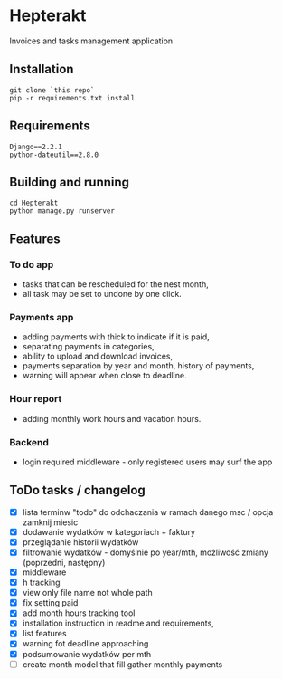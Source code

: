 # Hepterakt

Invoices and tasks management application 

## Installation

```
git clone `this repo`
pip -r requirements.txt install
```

## Requirements

```
Django==2.2.1
python-dateutil==2.8.0
```

## Building and running

```
cd Hepterakt
python manage.py runserver
```

## Features

### To do app 
 
 - tasks that can be rescheduled for the nest month,
 - all task may be set to undone by one click.
 
### Payments app

 - adding payments with thick to indicate if it is paid,
 - separating payments in categories,
 - ability to upload and download invoices,
 - payments separation by year and month, history of payments,
 - warning will appear when close to deadline.

### Hour report

 - adding monthly work hours and vacation hours.
 
### Backend

 - login required middleware - only registered users may surf the app

## ToDo tasks / changelog

- [x] lista terminw "todo" do odchaczania w ramach danego msc / opcja zamknij miesic
- [x] dodawanie wydatków w kategoriach + faktury
- [x] przeglądanie historii wydatków
- [x] filtrowanie wydatków - domyślnie po year/mth, możliwość zmiany (poprzedni, następny)
- [x] middleware
- [x] h tracking
- [x] view only file name not whole path
- [x] fix setting paid
- [x] add month hours tracking tool
- [x] installation instruction in readme and requirements, 
- [x] list features
- [x] warning fot deadline approaching
- [x] podsumowanie wydatków per mth
- [ ] create month model that fill gather monthly payments